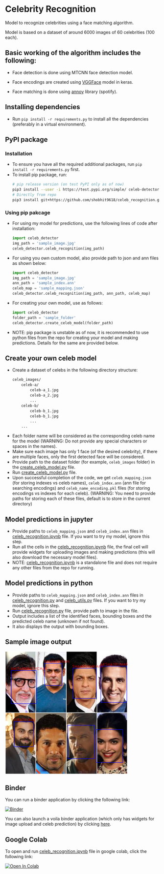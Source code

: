 # Celebrity Recognition
Model to recognize celebrities using a face matching algorithm.

Model is based on a dataset of around 6000 images of 60 celebrities (100 each).

## Basic working of the algorithm includes the following:
- Face detection is done using MTCNN face detection model.

- Face encodings are created using [VGGFace](https://github.com/rcmalli/keras-vggface) model in keras.

- Face matching is done using [annoy](https://github.com/spotify/annoy) library (spotify).

## Installing dependencies
- Run `pip install -r requirements.py` to install all the dependencies (preferably in a virtual environment).

## PyPI package
### Installation
- To ensure you have all the required additional packages, run `pip install -r requirements.py` first.
- To install pip package, run:
    ```bash
    # pip release version (on test PyPI only as of now)
    pip3 install --user -i https://test.pypi.org/simple/ celeb-detector==0.0.14
    # Directly from repo
    pip3 install git+https://github.com/shobhit9618/celeb_recognition.git
    ```

### Using pip pakcage
- For using my model for predictions, use the following lines of code after installation:
    ```python
    import celeb_detector
    img_path = 'sample_image.jpg'
    celeb_detector.celeb_recognition(img_path)
    ```

- For using you own custom model, also provide path to json and ann files as shown below:
    ```python
    import celeb_detector
    img_path = 'sample_image.jpg'
    ann_path = 'sample_index.ann'
    celeb_map = 'sample_mapping.json'
    celeb_detector.celeb_recognition(img_path, ann_path, celeb_map)
    ```

- For creating your own model, use as follows:
    ```python
    import celeb_detector
    folder_path = 'sample_folder'
    celeb_detector.create_celeb_model(folder_path)
    ```

- NOTE: pip package is unstable as of now, it is recommended to use python files from the repo for creating your model and making predictions. Details for the same are provided below.

## Create your own celeb model
- Create a dataset of celebs in the following directory structure:
    ```bash
    celeb_images/
        celeb-a/
            celeb-a_1.jpg
            celeb-a_2.jpg
            ...
        celeb-b/
            celeb-b_1.jpg
            celeb-b_1.jpg
            ...
        ...
    ```
- Each folder name will be considered as the corresponding celeb name for the model (WARNING: Do not provide any special characters or spaces in the names).
- Make sure each image has only 1 face (of the desired celebrity), if there are multiple faces, only the first detected face will be considered.
- Provide path to the dataset folder (for example, `celeb_images` folder) in the [create_celeb_model.py](create_celeb_model.py) file.
- Run [create_celeb_model.py](create_celeb_model.py) file.
- Upon successful completion of the code, we get `celeb_mapping.json` (for storing indexes vs celeb names), `celeb_index.ann` (ann file for searching encodings) and `celeb_name_encoding.pkl` files (for storing encodings vs indexes for each celeb).
(WARNING: You need to provide paths for storing each of these files, default is to store in the current directory)

## Model predictions in jupyter
- Provide paths to `celeb_mapping.json` and `celeb_index.ann` files in [celeb_recognition.ipynb](celeb_recognition.ipynb) file. If you want to try my model, ignore this step.
- Run all the cells in the [celeb_recognition.ipynb](celeb_recognition.ipynb) file, the final cell will provide widgets for uploading images and making predictions
(this will also download the necessary model files).
- NOTE: [celeb_recognition.ipynb](celeb_recognition.ipynb) is a standalone file and does not require any other files from the repo for running.

## Model predictions in python
- Provide paths to `celeb_mapping.json` and `celeb_index.ann` files in [celeb_recognition.py](celeb_recognition.py) and [celeb_utils.py](celeb_utils/celeb_utils.py) files. If you want to try my model, ignore this step.
- Run [celeb_recognition.py](celeb_recognition.py) file, provide path to image in the file.
- Output includes a list of the identified faces, bounding boxes and the predicted celeb name (unknown if not found).
- It also displays the output with bounding boxes.

## Sample image output
![Image](celeb_utils/sample_images/sample_output_multi.png)

## Binder
You can run a binder application by clicking the following link:

[![Binder](https://mybinder.org/badge_logo.svg)](https://mybinder.org/v2/gh/shobhit9618/celeb_recognition/main)

You can also launch a voila binder application (which only has widgets for image upload and celeb prediction) by clicking [here](https://mybinder.org/v2/gh/shobhit9618/celeb_recognition/main?urlpath=%2Fvoila%2Frender%2Fceleb_recognition.ipynb).

## Google Colab
To open and run [celeb_recognition.ipynb](celeb_recognition.ipynb) file in google colab, click the following link:

[![Open In Colab](https://colab.research.google.com/assets/colab-badge.svg)](https://colab.research.google.com/github/shobhit9618/celeb_recognition/blob/main/celeb_recognition.ipynb)
